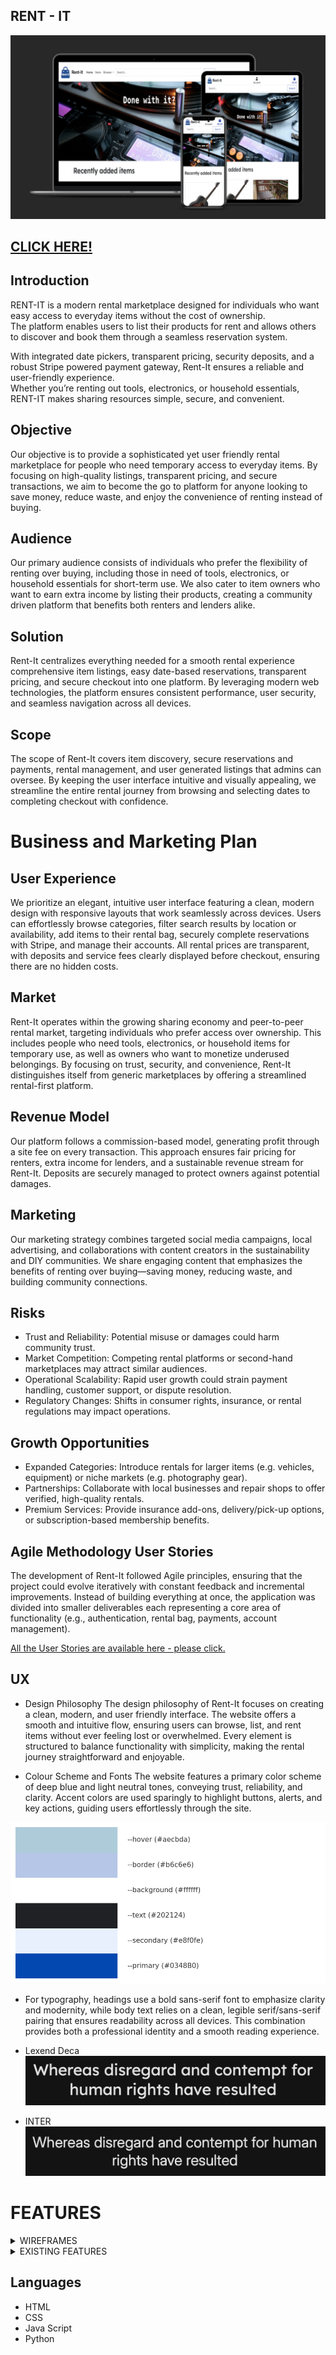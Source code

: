 RENT - IT 
-----

![MOCKUP](documentation/images/mockup.png)


## [CLICK HERE!](https://rent-it-705ae52973e4.herokuapp.com)


## Introduction  

RENT-IT is a modern rental marketplace designed for individuals who want easy access to everyday items without the cost of ownership.  
The platform enables users to list their products for rent and allows others to discover and book them through a seamless reservation system.  

With integrated date pickers, transparent pricing, security deposits, and a robust Stripe powered payment gateway, Rent-It ensures a reliable and user-friendly experience.  
Whether you’re renting out tools, electronics, or household essentials, RENT-IT makes sharing resources simple, secure, and convenient.  

## Objective

Our objective is to provide a sophisticated yet user friendly rental marketplace for people who need temporary access to everyday items. By focusing on high-quality listings, transparent pricing, and secure transactions, we aim to become the go to platform for anyone looking to save money, reduce waste, and enjoy the convenience of renting instead of buying.

## Audience

Our primary audience consists of individuals who prefer the flexibility of renting over buying, including those in need of tools, electronics, or household essentials for short-term use. We also cater to item owners who want to earn extra income by listing their products, creating a community driven platform that benefits both renters and lenders alike.

## Solution

Rent-It centralizes everything needed for a smooth rental experience comprehensive item listings, easy date-based reservations, transparent pricing, and secure checkout into one platform. By leveraging modern web technologies, the platform ensures consistent performance, user security, and seamless navigation across all devices.

## Scope

The scope of Rent-It covers item discovery, secure reservations and payments, rental management, and user generated listings that admins can oversee. By keeping the user interface intuitive and visually appealing, we streamline the entire rental journey from browsing and selecting dates to completing checkout with confidence.

# Business and Marketing Plan

## User Experience
We prioritize an elegant, intuitive user interface featuring a clean, modern design with responsive layouts that work seamlessly across devices. Users can effortlessly browse categories, filter search results by location or availability, add items to their rental bag, securely complete reservations with Stripe, and manage their accounts. All rental prices are transparent, with deposits and service fees clearly displayed before checkout, ensuring there are no hidden costs.

## Market
Rent-It operates within the growing sharing economy and peer-to-peer rental market, targeting individuals who prefer access over ownership. This includes people who need tools, electronics, or household items for temporary use, as well as owners who want to monetize underused belongings. By focusing on trust, security, and convenience, Rent-It distinguishes itself from generic marketplaces by offering a streamlined rental-first platform.

## Revenue Model
Our platform follows a commission-based model, generating profit through a site fee on every transaction. This approach ensures fair pricing for renters, extra income for lenders, and a sustainable revenue stream for Rent-It. Deposits are securely managed to protect owners against potential damages.

## Marketing
Our marketing strategy combines targeted social media campaigns, local advertising, and collaborations with content creators in the sustainability and DIY communities. We share engaging content that emphasizes the benefits of renting over buying—saving money, reducing waste, and building community connections. 

## Risks
- Trust and Reliability: Potential misuse or damages could harm community trust.
- Market Competition: Competing rental platforms or second-hand marketplaces may attract similar audiences.
- Operational Scalability: Rapid user growth could strain payment handling, customer support, or dispute resolution.
-  Regulatory Changes: Shifts in consumer rights, insurance, or rental regulations may impact operations.

## Growth Opportunities
- Expanded Categories: Introduce rentals for larger items (e.g. vehicles, equipment) or niche markets (e.g. photography gear).
- Partnerships: Collaborate with local businesses and repair shops to offer verified, high-quality rentals.
- Premium Services: Provide insurance add-ons, delivery/pick-up options, or subscription-based membership benefits.

## Agile Methodology User Stories

The development of Rent-It followed Agile principles, ensuring that the project could evolve iteratively with constant feedback and incremental improvements. Instead of building everything at once, the application was divided into smaller deliverables  each representing a core area of functionality (e.g., authentication, rental bag, payments, account management).

[All the User Stories are available here - please click.](https://github.com/users/GrzegorzStary/projects/6d)


## UX

- Design Philosophy
The design philosophy of Rent-It focuses on creating a clean, modern, and user friendly interface. The website offers a smooth and intuitive flow, ensuring users can browse, list, and rent items without ever feeling lost or overwhelmed. Every element is structured to balance functionality with simplicity, making the rental journey straightforward and enjoyable.

- Colour Scheme and Fonts
The website features a primary color scheme of deep blue and light neutral tones, conveying trust, reliability, and clarity. Accent colors are used sparingly to highlight buttons, alerts, and key actions, guiding users effortlessly through the site.

![COLOUR PALETTE](documentation/images/rentit_color_palette.png)

- For typography, headings use a bold sans-serif font to emphasize clarity and modernity, while body text relies on a clean, legible serif/sans-serif pairing that ensures readability across all devices. This combination provides both a professional identity and a smooth reading experience.

- Lexend Deca
![FONT 1](documentation/images/Lexend_Deca.png)

- INTER
![FONT 2](documentation/images/inter.png)

# FEATURES

<details>
  <summary>WIREFRAMES</summary>

### HOME PAGE
![Home](documentation/wireframes/HOME_PAGE.png)

### ITEM PAGE
![ITEM PAGE](documentation/wireframes/ITEM_PAGE.png)

### ITEM DETAIL
![ITEM DETAIL](documentation/wireframes/ITEM_DETAIL.png)

### YOUR RENTAL BAG
![YOUR RENTAL BAG](documentation/wireframes/YOUR_RENTAL_BAG.png)

### CHECKOUT
![CHECKOUT](documentation/wireframes/CHECKOUT.png)

### ORDER OVERVIEW
![ORDER OVERVIEW](documentation/wireframes/ORDER_OVERVIEW.png)

### PROFILE PAGE
![PROFILE PAGE](documentation/wireframes/PROFILE_PAGE.png)

### EDIT PROFILE
![EDIT PROFILE](documentation/wireframes/EDIT_YOUR_PROFILE.png)

### CREATE LISTING
![CREATE LISTING](documentation/wireframes/CREATE_A_LISTING.png)

### LISTED ITEMS
![LISTED ITEMS](documentation/wireframes/YOUR_LISTED_ITEMS.png)

### RENTED ITEMS
![RENTED ITEMS](documentation/wireframes/RENTED_ITEMS.png)


</details>


<details>
  <summary>EXISTING FEATURES</summary>


  ### HOME PAGE

#### Navigation Bar:
- Positioned at the top of the page with links to Home, Items, Browse, and a Search bar for easy item discovery.
- A dropdown My Account menu for login, profile, and user account management.
- A clear basket/checkout indicator showing the current rental total (£0.00 in this case).
- A large banner image carousel highlighting promotional visuals.
- Text overlay: “Done with it?” - encouraging users to rent out unused items.
- Positioned prominently to grab user attention immediately upon visiting.
- Displays the latest items added to the platform, including images, names, and clickable item cards.
- Example items shown: Guitar, Garden Furniture Set, Bike, Toy Car for Toddlers, Lawn Mower.
- Each item image is styled for clarity, encouraging engagement.
- Contains social media icons for external platform access.
- Includes important quick links: Privacy Policy, Terms of Service, and FAQ.


![DESKTOP](documentation/existing_features/home.png)
![DESKTOP](documentation/existing_features/home1.png)

#### MOBILE
![MOBILE](documentation/existing_features/home_mob.png)
![MOBILE](documentation/existing_features/home_mob2.png)
![MOBILE](documentation/existing_features/home_mob3.png)

### ITEM PAGE

- Consistent Design for header and footer section

- A Max Distance (km) input field allows users to set a search radius.
- A “Near Me” button filters results based on the user’s location, ensuring only nearby items are displayed.
- Items are displayed in a responsive grid format with images, titles, prices, and short descriptions.
- Each item card is clickable, leading to the Item Detail Page with full information.
Guitar – £9.00 – “6 string GITARRRA!!!!”
Garden Furniture Set – £10.00 – Table + 2 chairs.
Awesome Bike – £15.00 – Bicycle in great condition.
Consistent Design:

![DESKTOP](documentation/existing_features/item_page.png)
![DESKTOP](documentation/existing_features/item_page1.png)

#### MOBILE
![MOBILE](documentation/existing_features/item_mob.png)
![MOBILE](documentation/existing_features/item_mob1.png)
![MOBILE](documentation/existing_features/item_mob2.png)

### ITEM DETAIL

- Large product image with carousel functionality for multiple photos.
- Clear title, price, and distance from the user’s location.
- Short description highlighting the item details.
- Start Date and End Date selection fields with integrated calendar pickers.
- Instructional note: “Select dates to see the price breakdown.”
- Buttons for “Keep Browsing” or “Rent It!” to proceed with the rental.
- Consistent with the rest of the site for seamless navigation.

![DESKTOP](documentation/existing_features/item_detail.png)


#### MOBILE
![MOBILE](documentation/existing_features/item_detail_mob.png)
![MOBILE](documentation/existing_features/item_detail_mob2.png)

### PROFILE PAGE

- Displays the logged-in user’s profile information.
- User’s name is shown as the profile heading.
- Edit Profile – Update personal details and address.
- Create a Listing – Add a new item to the marketplace.
- Your Listings – View and manage items the user has listed for rent.
- Rented Items – View rental history and current reservations.
- Go Back – Return to the previous page.
- Consistent with the rest of the site for smooth navigation.

![DESKTOP](documentation/existing_features/profile.png)

#### MOBILE
![MOBILE](documentation/existing_features/profile_mob1.png)
![MOBILE](documentation/existing_features/profile_mob2.png)

### PROFILE EDIT

- Users can upload or change their profile picture.
- Editable bio field to add a short personal description.
- Editable fields for first name, last name, house number, street name, city, and postal code.
- Designed to keep user details up to date for accurate rental and delivery information.
- Cancel - Discards changes and returns to the profile page.
- Save Changes - Saves updates to the profile.
- Consistent with the rest of the site for smooth navigation.

![DESKTOP](documentation/existing_features/profile_edit.png)
![DESKTOP](documentation/existing_features/profile_edit1.png)

#### MOBILE
![MOBILE](documentation/existing_features/profile_edit_mob.png)
![MOBILE](documentation/existing_features/profile_edit_mob1.png)

#### Create Listing

- Fields to add item details including Name, Description, Price, Deposit, and SKU.
- Image upload option to attach one or more photos of the item.
- Go Back - Returns to the previous page.
- Create Listing – Submits the form to publish the item on the platform.
- Consistent with the rest of the site for smooth navigation.

![DESKTOP](documentation/existing_features/create_listing.png)
![DESKTOP](documentation/existing_features/create_listing1.png)

#### MOBILE
![MOBILE](documentation/existing_features/create_listing_mob.png)
![MOBILE](documentation/existing_features/create_listing_mob1.png)

#### LISTED ITEMS

- Displays all items added by the logged-in user.
- Each item card shows the image, title, price, and short description.
- Visibility Toggle - Option to make the item visible or hidden from renters.
- Edit - Opens the item for editing details.
- Open – Views the full item detail page as seen by renters.
- Go Back – Returns to the profile page.
- Consistent with the rest of the site for smooth navigation.

![DESKTOP](documentation/existing_features/your_items.png)

#### MOBILE
![MOBILE](documentation/existing_features/your_items_mob.png)

### RENTED ITEMS PAGE

- Displays detailed information for each completed rental order.
- Includes order number, date of booking, and item rented.
- Shows item image, title, rental period, and daily price.
- Pickup details include owner’s name, email, and address.
- Rental total - Base rental cost.
- Deposit total - Refundable security deposit.
- Site fee (10%) - Platform service fee.
- Delivery - Delivery cost (if applicable).
- Grand total - Final amount paid by the renter.
- Go Back - Returns to the profile page.
- Consistent with the rest of the site for smooth navigation.

![DESKTOP](documentation/existing_features/rented_items.png)

#### MOBILE
![MOBILE](documentation/existing_features/rented_items_mob.png)
![MOBILE](documentation/existing_features/rented_items_mob1.png)

### DELETE LISTING PAGE

- This page provides a confirmation prompt when a user chooses to delete one of their listed items.
- It displays the item name to avoid accidental deletions.
- Back to safety – Cancels the action and returns the user to their profile or listings.
- Yes, delete! – Permanently removes the item from the platform.
- The layout is consistent with the rest of the site, maintaining the same header and footer structure.
- Only the item owner or a superuser has permission to delete a listing.

![DESKTOP](documentation/existing_features/delete.png)

#### MOBILE
![MOBILE](documentation/existing_features/delete_mob.png)

### PRIVACY POLICY

- Displays the site’s official Privacy Policy, outlining how user data is collected, used, and protected.
- Structured into 9 main sections, each covering a specific area such as information collection, usage, sharing, and legal compliance.
- Provides users with transparency and builds trust in the platform.
- Consistent with the rest of the site for smooth navigation.

![DESKTOP](documentation/existing_features/privacy_policy.png)
![DESKTOP](documentation/existing_features/privacy_policy1.png)
![DESKTOP](documentation/existing_features/profile_mob2.png)

#### MOBILE
![MOBILE](documentation/existing_features/privacy_policy_mob.png)
##### SHORTENED VERSION BY 5 POINTS
![MOBILE](documentation/existing_features/privacy_policy_mob1.png)

### TERMS OF SERVICE

- Displays the platform’s official Terms of Service, outlining the rules and responsibilities for using Rent-It.
- Structured into numbered sections covering acceptance of terms, use of services, payments and cancellations, prohibited activities, and other legal conditions.
- Ensures transparency and provides users with clear guidelines before engaging with the platform.

![DESKTOP](documentation/existing_features/tos.png)
![DESKTOP](documentation/existing_features/tos1.png)

#### MOBILE
![MOBILE](documentation/existing_features/tos_mob.png)
##### SHORTENED VERSION BY 6 POINTS
![MOBILE](documentation/existing_features/tos_mob1.png)

### FAQ

- Displays a Frequently Asked Questions section to help users understand how Rent-It works.
- Organized as an accordion layout where questions expand to reveal answers.
- Covers key topics such as:
- How Rent-It works
- Who can use the platform

![DESKTOP](documentation/existing_features/faq.png)
![DESKTOP](documentation/existing_features/faq1.png)

#### MOBILE
![MOBILE](documentation/existing_features/faq_mob.png)
![MOBILE](documentation/existing_features/faq_mob1.png)


### CUSTOM 404, 500, 403 PAGES

- Custom error page templates are implemented to provide users with a clear message and an option to navigate back to safety.
- A sample 404 error page is shown below; the 500 and 403 error pages follow the same consistent design.

![DESKTOP](documentation/existing_features/404.png)

#### MOBILE
![MOBILE](documentation/existing_features/404_mob.png)

### Authentication System

- The application includes a complete authentication system powered by Django Allauth, ensuring secure and user-friendly account management.
- Account Creation - Users can register with their email, confirm their details, and set a secure password. 
- Social sign-up via Google and GitHub is also available for convenience.
- Login / Logout - Secure login with username or email, plus logout functionality.
- Profile Management - Once registered, users can edit their personal details, including profile picture, address, and bio.
- Password Management - Users can reset forgotten passwords, change existing ones, and confirm changes via email verification.
- Email Verification - Sign-ups require email confirmation to ensure authenticity and security.
- Error Handling - Informative error pages guide users in case of login, verification, or inactive account issues.
- The template file structure supports all authentication-related operations, including: signup.html / login.html
- Password reset (password_reset.html, password_reset_done.html, password_set.html)
- Email confirmation (email_confirm.html, verification_sent.html)
- Session and security pages (reauthenticate.html, account_inactive.html)
- This structure ensures a consistent user experience, with ALL authentication templates following the same layout as the rest of the site (shared header, footer, and styling).

![DESKTOP](documentation/existing_features/register.png)
![DESKTOP](documentation/existing_features/register1.png)
##### All authentication templates following the same layout as the rest of the site
![DESKTOP](documentation/existing_features/auth_files.png)

#### MOBILE
![MOBILE](documentation/existing_features/register_mob.png)
![MOBILE](documentation/existing_features/register_mob1.png)

</details>

## Languages

- HTML
- CSS
- Java Script
- Python